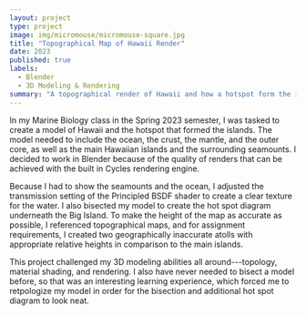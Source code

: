 ```yaml
---
layout: project
type: project
image: img/micromouse/micromouse-square.jpg
title: "Topographical Map of Hawaii Render"
date: 2023
published: true
labels:
  - Blender
  - 3D Modeling & Rendering
summary: "A topographical render of Hawaii and how a hotspot form the islands."
---
```


In my Marine Biology class in the Spring 2023 semester, I was tasked to create a model of Hawaii and the hotspot that formed the islands. The model needed to include the ocean, the crust, the mantle, and the outer core, as well as the main Hawaiian islands and the surrounding seamounts. I decided to work in Blender because of the quality of renders that can be achieved with the built in Cycles rendering engine. 

Because I had to show the seamounts and the ocean, I adjusted the transmission setting of the Principled BSDF shader to create a clear texture for the water. I also bisected my model to create the hot spot diagram underneath the Big Island. To make the height of the map as accurate as possible, I referenced topographical maps, and for assignment requirements, I created two geographically inaccurate atolls with appropriate relative heights in comparison to the main islands. 

This project challenged my 3D modeling abilities all around---topology, material shading, and rendering. I also have never needed to bisect a model before, so that was an interesting learning experience, which forced me to retpologize my model in order for the bisection and additional hot spot diagram to look neat.
